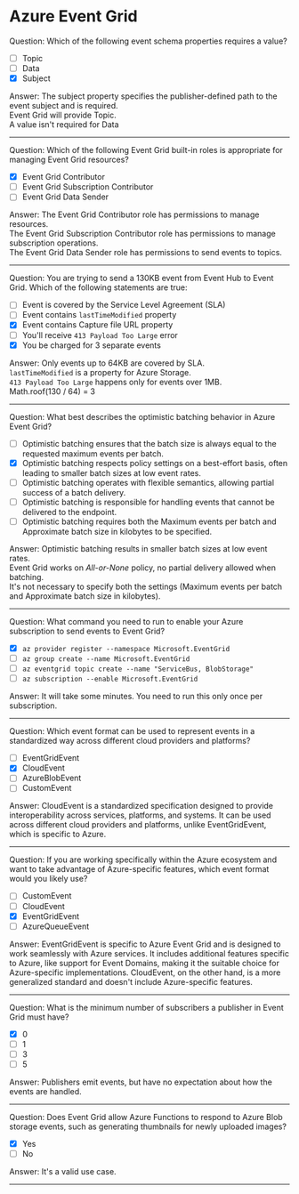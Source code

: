 # Azure Event Grid

Question: Which of the following event schema properties requires a value?

- [ ] Topic
- [ ] Data
- [x] Subject

Answer: The subject property specifies the publisher-defined path to the event subject and is required.  
Event Grid will provide Topic.  
A value isn't required for Data

---

Question: Which of the following Event Grid built-in roles is appropriate for managing Event Grid resources?

- [x] Event Grid Contributor
- [ ] Event Grid Subscription Contributor
- [ ] Event Grid Data Sender

Answer: The Event Grid Contributor role has permissions to manage resources.  
The Event Grid Subscription Contributor role has permissions to manage subscription operations.  
The Event Grid Data Sender role has permissions to send events to topics.

---

Question: You are trying to send a 130KB event from Event Hub to Event Grid. Which of the following statements are true:

- [ ] Event is covered by the Service Level Agreement (SLA)
- [ ] Event contains `lastTimeModified` property
- [x] Event contains Capture file URL property
- [ ] You'll receive `413 Payload Too Large` error
- [x] You be charged for 3 separate events

Answer: Only events up to 64KB are covered by SLA.  
`lastTimeModified` is a property for Azure Storage.  
`413 Payload Too Large` happens only for events over 1MB.  
Math.roof(130 / 64) = 3

---

Question: What best describes the optimistic batching behavior in Azure Event Grid?

- [ ] Optimistic batching ensures that the batch size is always equal to the requested maximum events per batch.
- [x] Optimistic batching respects policy settings on a best-effort basis, often leading to smaller batch sizes at low event rates.
- [ ] Optimistic batching operates with flexible semantics, allowing partial success of a batch delivery.
- [ ] Optimistic batching is responsible for handling events that cannot be delivered to the endpoint.
- [ ] Optimistic batching requires both the Maximum events per batch and Approximate batch size in kilobytes to be specified.

Answer: Optimistic batching results in smaller batch sizes at low event rates.  
Event Grid works on _All-or-None_ policy, no partial delivery allowed when batching.  
It's not necessary to specify both the settings (Maximum events per batch and Approximate batch size in kilobytes).

---

Question: What command you need to run to enable your Azure subscription to send events to Event Grid?

- [x] `az provider register --namespace Microsoft.EventGrid`
- [ ] `az group create --name Microsoft.EventGrid`
- [ ] `az eventgrid topic create --name "ServiceBus, BlobStorage"`
- [ ] `az subscription --enable Microsoft.EventGrid`

Answer: It will take some minutes. You need to run this only once per subscription.

---

Question: Which event format can be used to represent events in a standardized way across different cloud providers and platforms?

- [ ] EventGridEvent
- [x] CloudEvent
- [ ] AzureBlobEvent
- [ ] CustomEvent

Answer: CloudEvent is a standardized specification designed to provide interoperability across services, platforms, and systems. It can be used across different cloud providers and platforms, unlike EventGridEvent, which is specific to Azure.

---

Question: If you are working specifically within the Azure ecosystem and want to take advantage of Azure-specific features, which event format would you likely use?

- [ ] CustomEvent
- [ ] CloudEvent
- [x] EventGridEvent
- [ ] AzureQueueEvent

Answer: EventGridEvent is specific to Azure Event Grid and is designed to work seamlessly with Azure services. It includes additional features specific to Azure, like support for Event Domains, making it the suitable choice for Azure-specific implementations. CloudEvent, on the other hand, is a more generalized standard and doesn't include Azure-specific features.

---

Question: What is the minimum number of subscribers a publisher in Event Grid must have?

- [x] 0
- [ ] 1
- [ ] 3
- [ ] 5

Answer: Publishers emit events, but have no expectation about how the events are handled.

---

Question: Does Event Grid allow Azure Functions to respond to Azure Blob storage events, such as generating thumbnails for newly uploaded images?

- [x] Yes
- [ ] No

Answer: It's a valid use case.

---
